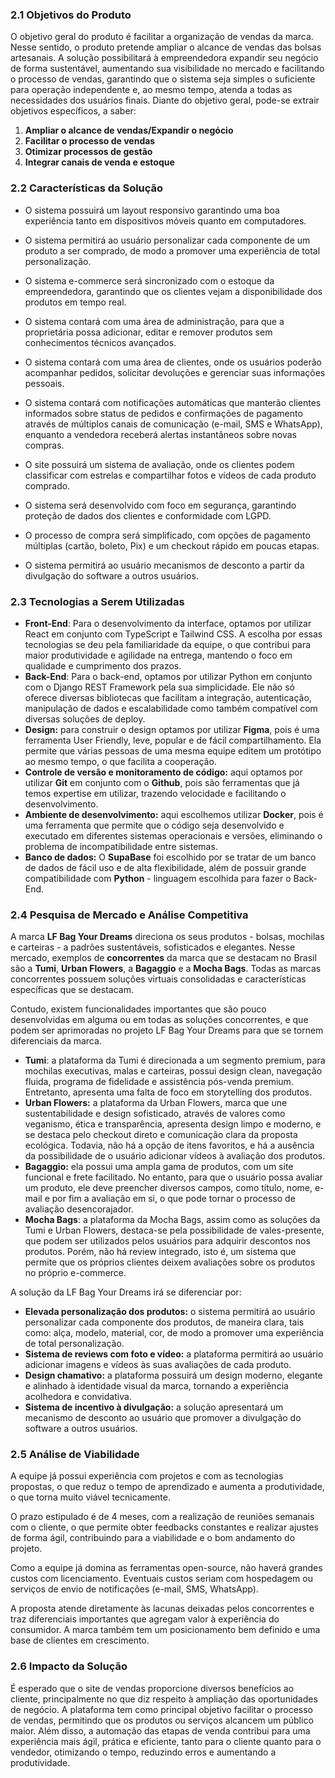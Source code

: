 ### 2.1 Objetivos do Produto

O objetivo geral do produto é facilitar a organização de vendas da marca. Nesse sentido, o produto pretende ampliar o alcance de vendas das bolsas artesanais. A solução possibilitará à empreendedora expandir seu negócio de forma sustentável, aumentando sua visibilidade no mercado e facilitando o processo de vendas, garantindo que o sistema seja simples o suficiente para operação independente e, ao mesmo tempo, atenda a todas as necessidades dos usuários finais.
Diante do objetivo geral, pode-se extrair objetivos específicos, a saber: 

1. **Ampliar o alcance de vendas/Expandir o negócio**
2. **Facilitar o processo de vendas**
3. **Otimizar processos de gestão**
4. **Integrar canais de venda e estoque**

### 2.2 Características da Solução

- O sistema possuirá um layout responsivo garantindo uma boa experiência tanto em dispositivos móveis quanto em computadores.

- O sistema permitirá ao usuário personalizar cada componente de um produto a ser comprado, de modo a promover uma experiência de total personalização.

- O sistema e-commerce será sincronizado com o estoque da empreendedora, garantindo que os clientes vejam a disponibilidade dos produtos em tempo real.

- O sistema contará com uma área de administração, para que a proprietária possa adicionar, editar e remover produtos sem conhecimentos técnicos avançados.

- O sistema contará com uma área de clientes, onde os usuários poderão acompanhar pedidos, solicitar devoluções e gerenciar suas informações pessoais.

- O sistema contará com notificações automáticas que manterão clientes informados sobre status de pedidos e confirmações de pagamento através de múltiplos canais de comunicação (e-mail, SMS e WhatsApp), enquanto a vendedora receberá alertas instantâneos sobre novas compras.

- O site possuirá um sistema de avaliação, onde os clientes podem classificar com estrelas e compartilhar fotos e vídeos de cada produto comprado.

- O sistema será desenvolvido com foco em segurança, garantindo proteção de dados dos clientes e conformidade com LGPD.

- O processo de compra será simplificado, com opções de pagamento múltiplas (cartão, boleto, Pix) e um checkout rápido em poucas etapas.

- O sistema permitirá ao usuário mecanismos de desconto a partir da divulgação do software a outros usuários.

### 2.3 Tecnologias a Serem Utilizadas

- **Front-End**: Para o desenvolvimento da interface, optamos por utilizar React em conjunto com TypeScript e Tailwind CSS. A escolha por essas tecnologias se deu pela familiaridade da equipe, o que contribui para maior produtividade e agilidade na entrega, mantendo o foco em qualidade e cumprimento dos prazos.
- **Back-End**: Para o back-end, optamos por utilizar Python em conjunto com o Django REST Framework pela sua simplicidade. Ele não só oferece diversas bibliotecas que facilitam a integração, autenticação, manipulação de dados e escalabilidade como também compatível com diversas soluções de deploy.
- **Design:** para construir o design optamos por utilizar **Figma**, pois é uma ferramenta User Friendly, leve, popular e de fácil compartilhamento. Ela permite que várias pessoas de uma mesma equipe editem um protótipo ao mesmo tempo, o que facilita a cooperação.
- **Controle de versão e monitoramento de código:** aqui optamos por utilizar **Git** em conjunto com o **Github**, pois são ferramentas que já temos expertise em utilizar, trazendo velocidade e facilitando o desenvolvimento.
- **Ambiente de desenvolvimento:** aqui escolhemos utilizar **Docker**, pois é uma ferramenta que permite que o código seja desenvolvido e executado em diferentes sistemas operacionais e versões, eliminando o problema de incompatibilidade entre sistemas.
- **Banco de dados:** O **SupaBase** foi escolhido por se tratar de um banco de dados de fácil uso e de alta flexibilidade, além de possuir grande compatibilidade com **Python** - linguagem escolhida para fazer o Back-End.

### 2.4 Pesquisa de Mercado e Análise Competitiva

A marca **LF Bag Your Dreams** direciona os seus produtos - bolsas, mochilas e carteiras - a padrões sustentáveis, sofisticados e elegantes. Nesse mercado, exemplos de **concorrentes** da marca que se destacam no Brasil são a **Tumi**, **Urban Flowers**, a **Bagaggio** e a **Mocha Bags**. Todas as marcas concorrentes possuem soluções virtuais consolidadas e características específicas que se destacam.

Contudo, existem funcionalidades importantes que são pouco desenvolvidas em alguma ou em todas as soluções concorrentes, e que podem ser aprimoradas no projeto LF Bag Your Dreams para que se tornem diferenciais da marca.

- **Tumi**: a plataforma da Tumi é direcionada a um segmento premium, para mochilas executivas, malas e carteiras, possui design clean, navegação fluida, programa de fidelidade e assistência pós-venda premium. Entretanto, apresenta uma falta de foco em storytelling dos produtos.
- **Urban Flowers:** a plataforma da Urban Flowers, marca que une sustentabilidade e design sofisticado, através de valores como veganismo, ética e transparência, apresenta design limpo e moderno, e se destaca pelo checkout direto e comunicação clara da proposta ecológica. Todavia, não há a opção de itens favoritos, e há a ausência da possibilidade de o usuário adicionar vídeos à avaliação dos produtos.
- **Bagaggio:** ela possui uma ampla gama de produtos, com um site funcional e frete facilitado. No entanto, para que o usuário possa avaliar um produto, ele deve preencher diversos campos, como título, nome, e-mail e por fim a avaliação em si, o que pode tornar o processo de avaliação desencorajador.
- **Mocha Bags**: a plataforma da Mocha Bags, assim como as soluções da Tumi e Urban Flowers, destaca-se pela possibilidade de vales-presente, que podem ser utilizados pelos usuários para adquirir descontos nos produtos. Porém, não há review integrado, isto é, um sistema que permite que os próprios clientes deixem avaliações sobre os produtos no próprio e-commerce.

A solução da LF Bag Your Dreams irá se diferenciar por:

- **Elevada personalização dos produtos:** o sistema permitirá ao usuário personalizar cada componente dos produtos, de maneira clara, tais como: alça, modelo, material, cor, de modo a promover uma experiência de total personalização.
- **Sistema de reviews com foto e vídeo:** a plataforma permitirá ao usuário adicionar imagens e vídeos às suas avaliações de cada produto.
- **Design chamativo:** a plataforma possuirá um design moderno, elegante e alinhado à identidade visual da marca, tornando a experiência acolhedora e convidativa.
- **Sistema de incentivo à divulgação:** a solução apresentará um mecanismo de desconto ao usuário que promover a divulgação do software a outros usuários.

### 2.5 Análise de Viabilidade

A equipe já possui experiência com projetos e com as tecnologias propostas, o que reduz o tempo de aprendizado e aumenta a produtividade, o que torna muito viável tecnicamente.

O prazo estipulado é de 4 meses, com a realização de reuniões semanais com o cliente, o que permite obter feedbacks constantes e realizar ajustes de forma ágil, contribuindo para a viabilidade e o bom andamento do projeto.

Como a equipe já domina as ferramentas open-source, não haverá grandes custos com licenciamento. Eventuais custos seriam com hospedagem ou serviços de envio de notificações (e-mail, SMS, WhatsApp).

A proposta atende diretamente às lacunas deixadas pelos concorrentes e traz diferenciais importantes que agregam valor à experiência do consumidor. A marca também tem um posicionamento bem definido e uma base de clientes em crescimento.

### 2.6 Impacto da Solução

É esperado que o site de vendas proporcione diversos benefícios ao cliente, principalmente no que diz respeito à ampliação das oportunidades de negócio. A plataforma tem como principal objetivo facilitar o processo de vendas, permitindo que os produtos ou serviços alcancem um público maior. Além disso, a automação das etapas de venda contribui para uma experiência mais ágil, prática e eficiente, tanto para o cliente quanto para o vendedor, otimizando o tempo, reduzindo erros e aumentando a produtividade.